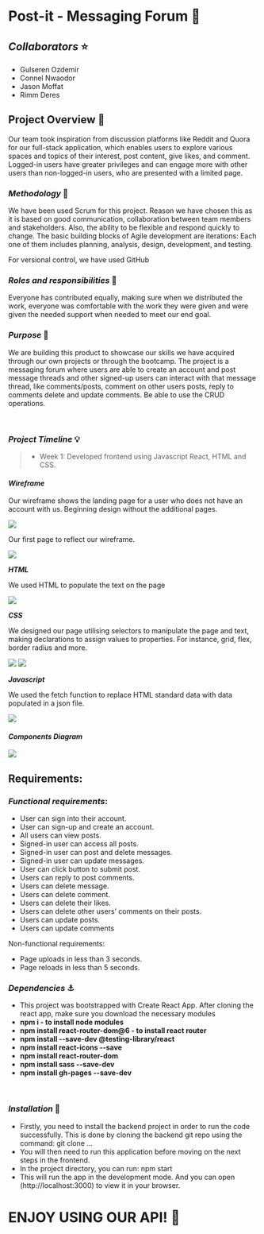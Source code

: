 # **Post-it - Messaging Forum** 📝

## ***Collaborators*** ⭐

- Gulseren Ozdemir 
- Connel Nwaodor
- Jason Moffat
- Rimm Deres

## **Project Overview** 🚀

Our team took inspiration from discussion platforms like Reddit and Quora for our full-stack application, which enables users to explore various spaces and topics of their interest, post content, give likes, and comment. Logged-in users have greater privileges and can engage more with other users than non-logged-in users, who are presented with a limited page.



### ***Methodology***  🔌

We have been used Scrum for this project. Reason we have chosen this as it is based on good communication, collaboration between team members and stakeholders. Also, the ability to be flexible and respond quickly to change. The basic building blocks of Agile development are iterations: Each one of them includes planning, analysis, design, development, and testing.

For versional control, we have used GitHub

### ***Roles and responsibilities*** 🎉

Everyone has contributed equally, making sure when we distributed the work, everyone was comfortable with the work they were given and were given the needed support when needed to meet our end goal.

### ***Purpose*** 💎

We are building this product to showcase our skills we have acquired through our own projects or through the bootcamp. The project is a messaging forum where users are able to create an account and post message threads and other signed-up users can interact with that message thread, like comments/posts, comment on other users posts, reply to comments delete and update comments. Be able to use the CRUD operations.


<br />

### ***Project Timeline*** 💡

> - Week 1: Developed frontend using Javascript React, HTML and CSS.


#### ***Wireframe***

Our wireframe shows the landing page for a user who does not have an account with us. Beginning design without the additional pages.

<img src = wireframe.png>

Our first page to reflect our wireframe.

<img src = firstpage.png>

***HTML***

We used HTML to populate the text on the page 

<img src = html.png>

***CSS***

We designed our page utilising selectors to manipulate the page and text, making declarations to assign values to properties. For instance, grid, flex, border radius and more.

<img src = css1.png> <img src = css2.png>

***Javascript***

We used the fetch function to replace HTML standard data with data populated in a json file. 

<img src = javascriptexample.png>



<br/>

#### ***Components Diagram***

<img src = componentsdiagram.PNG>

<br />

## **Requirements**:

### ***Functional requirements***:

- User can sign into their account.
- User can sign-up and create an account.
- All users can view posts.
- Signed-in user can access all posts.
- Signed-in user can post and delete messages.
- Signed-in user can update messages.
- User can click button to submit post.
- Users can reply to post comments.
- Users can delete message.
- Users can delete comment.
- Users can delete their likes.
- Users can delete other users’ comments on their posts.
- Users can update posts.
- Users can update comments

Non-functional requirements:

- Page uploads in less than 3 seconds.
- Page reloads in less than 5 seconds.

### ***Dependencies*** ⚓

- This project was bootstrapped with Create React App. After cloning the react app, make sure you download the necessary modules
- **npm i - to install node modules**
- **npm install react-router-dom@6 - to install react router**
- **npm install --save-dev @testing-library/react**
- **npm install react-icons --save**
- **npm install react-router-dom**
- **npm install sass --save-dev**
- **npm install gh-pages --save-dev**

<br />

### ***Installation*** 💃

- Firstly, you need to install the backend project in order to run the code successfully. This is done by cloning the backend git repo using the command: git clone …
- You will then need to run this application before moving on the next steps in the frontend.
- In the project directory, you can run: npm start
- This will run the app in the development mode. And you can open (http://localhost:3000) to view it in your browser.


# **ENJOY USING OUR API**! 👾 